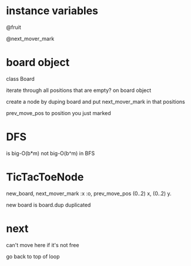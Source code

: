 # instance variables

@fruit

@next_mover_mark

# board object 

class Board

iterate through all positions that are empty? on board object

create a node by duping board and put next_mover_mark in that positions

prev_move_pos to position you just marked

# DFS

is big-O(b*m) not big-O(b^m) in BFS

# TicTacToeNode

new_board, next_mover_mark :x :o, prev_move_pos (0..2) x, (0..2) y.

new board is board.dup duplicated

# next 

can't move here if it's not free

go back to top of loop

